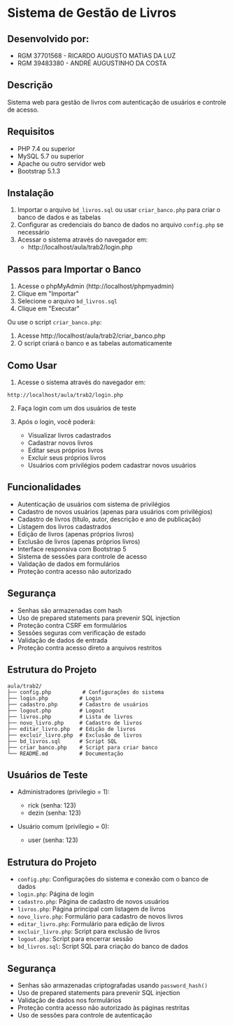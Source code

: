 # Sistema de Gestão de Livros

## Desenvolvido por:
- RGM 37701568 - RICARDO AUGUSTO MATIAS DA LUZ
- RGM 39483380 - ANDRÉ AUGUSTINHO DA COSTA

## Descrição
Sistema web para gestão de livros com autenticação de usuários e controle de acesso.

## Requisitos
- PHP 7.4 ou superior
- MySQL 5.7 ou superior
- Apache ou outro servidor web
- Bootstrap 5.1.3

## Instalação

1. Importar o arquivo `bd_livros.sql` ou usar `criar_banco.php` para criar o banco de dados e as tabelas
2. Configurar as credenciais do banco de dados no arquivo `config.php` se necessário
3. Acessar o sistema através do navegador em:
   - http://localhost/aula/trab2/login.php

## Passos para Importar o Banco

1. Acesse o phpMyAdmin (http://localhost/phpmyadmin)
2. Clique em "Importar"
3. Selecione o arquivo `bd_livros.sql`
4. Clique em "Executar"

Ou use o script `criar_banco.php`:
1. Acesse http://localhost/aula/trab2/criar_banco.php
2. O script criará o banco e as tabelas automaticamente

## Como Usar

1. Acesse o sistema através do navegador em:
```
http://localhost/aula/trab2/login.php
```

2. Faça login com um dos usuários de teste

3. Após o login, você poderá:
   - Visualizar livros cadastrados
   - Cadastrar novos livros
   - Editar seus próprios livros
   - Excluir seus próprios livros
   - Usuários com privilégios podem cadastrar novos usuários

## Funcionalidades

- Autenticação de usuários com sistema de privilégios
- Cadastro de novos usuários (apenas para usuários com privilégios)
- Cadastro de livros (título, autor, descrição e ano de publicação)
- Listagem dos livros cadastrados
- Edição de livros (apenas próprios livros)
- Exclusão de livros (apenas próprios livros)
- Interface responsiva com Bootstrap 5
- Sistema de sessões para controle de acesso
- Validação de dados em formulários
- Proteção contra acesso não autorizado

## Segurança

- Senhas são armazenadas com hash
- Uso de prepared statements para prevenir SQL injection
- Proteção contra CSRF em formulários
- Sessões seguras com verificação de estado
- Validação de dados de entrada
- Proteção contra acesso direto a arquivos restritos

## Estrutura do Projeto

```
aula/trab2/
├── config.php          # Configurações do sistema
├── login.php          # Login
├── cadastro.php       # Cadastro de usuários
├── logout.php         # Logout
├── livros.php         # Lista de livros
├── novo_livro.php     # Cadastro de livros
├── editar_livro.php   # Edição de livros
├── excluir_livro.php  # Exclusão de livros
├── bd_livros.sql      # Script SQL
├── criar_banco.php    # Script para criar banco
└── README.md          # Documentação
```

## Usuários de Teste

- Administradores (privilegio = 1):
  - rick (senha: 123)
  - dezin (senha: 123)

- Usuário comum (privilegio = 0):
  - user (senha: 123)

## Estrutura do Projeto

- `config.php`: Configurações do sistema e conexão com o banco de dados
- `login.php`: Página de login
- `cadastro.php`: Página de cadastro de novos usuários
- `livros.php`: Página principal com listagem de livros
- `novo_livro.php`: Formulário para cadastro de novos livros
- `editar_livro.php`: Formulário para edição de livros
- `excluir_livro.php`: Script para exclusão de livros
- `logout.php`: Script para encerrar sessão
- `bd_livros.sql`: Script SQL para criação do banco de dados

## Segurança

- Senhas são armazenadas criptografadas usando `password_hash()`
- Uso de prepared statements para prevenir SQL injection
- Validação de dados nos formulários
- Proteção contra acesso não autorizado às páginas restritas
- Uso de sessões para controle de autenticação
